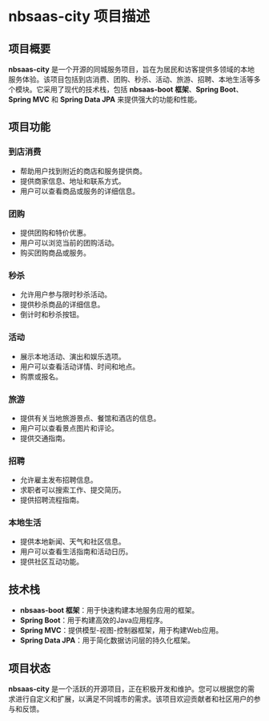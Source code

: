 # nbsaas-city 项目描述

## 项目概要

**nbsaas-city** 是一个开源的同城服务项目，旨在为居民和访客提供多领域的本地服务体验。该项目包括到店消费、团购、秒杀、活动、旅游、招聘、本地生活等多个模块。它采用了现代的技术栈，包括 **nbsaas-boot 框架**、**Spring Boot**、**Spring MVC** 和 **Spring Data JPA** 来提供强大的功能和性能。

## 项目功能

### 到店消费

- 帮助用户找到附近的商店和服务提供商。
- 提供商家信息、地址和联系方式。
- 用户可以查看商品或服务的详细信息。

### 团购

- 提供团购和特价优惠。
- 用户可以浏览当前的团购活动。
- 购买团购商品或服务。

### 秒杀

- 允许用户参与限时秒杀活动。
- 提供秒杀商品的详细信息。
- 倒计时和秒杀按钮。

### 活动

- 展示本地活动、演出和娱乐选项。
- 用户可以查看活动详情、时间和地点。
- 购票或报名。

### 旅游

- 提供有关当地旅游景点、餐馆和酒店的信息。
- 用户可以查看景点图片和评论。
- 提供交通指南。

### 招聘

- 允许雇主发布招聘信息。
- 求职者可以搜索工作、提交简历。
- 提供招聘流程指南。

### 本地生活

- 提供本地新闻、天气和社区信息。
- 用户可以查看生活指南和活动日历。
- 提供社区互动功能。

## 技术栈

- **nbsaas-boot 框架**：用于快速构建本地服务应用的框架。
- **Spring Boot**：用于构建高效的Java应用程序。
- **Spring MVC**：提供模型-视图-控制器框架，用于构建Web应用。
- **Spring Data JPA**：用于简化数据访问层的持久化框架。

## 项目状态

**nbsaas-city** 是一个活跃的开源项目，正在积极开发和维护。您可以根据您的需求进行自定义和扩展，以满足不同城市的需求。该项目欢迎贡献者和社区用户的参与和反馈。

